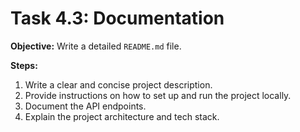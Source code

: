 # Task 4.3: Documentation

**Objective:** Write a detailed `README.md` file.

**Steps:**

1.  Write a clear and concise project description.
2.  Provide instructions on how to set up and run the project locally.
3.  Document the API endpoints.
4.  Explain the project architecture and tech stack.
